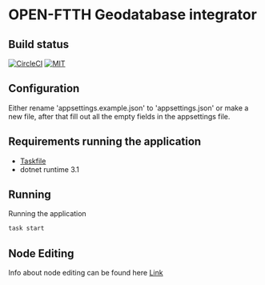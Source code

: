 # OPEN-FTTH Geodatabase integrator

## Build status

[![CircleCI](https://circleci.com/gh/DAXGRID/open-ftth-gdb-integrator/tree/master.svg?style=shield&circle)](https://circleci.com/gh/DAXGRID/open-ftth-gdb-integrator/tree/master)
[![MIT](https://img.shields.io/badge/license-MIT-green.svg?style=flat-square)](./LICENSE)

## Configuration

Either rename 'appsettings.example.json' to 'appsettings.json' or make a new
file, after that fill out all the empty fields in the appsettings file.

## Requirements running the application

* [Taskfile](https://taskfile.dev/#/installation)
* dotnet runtime 3.1

## Running

Running the application

``` makefile
task start
```

## Node Editing

Info about node editing can be found here [Link](https://github.com/DAXGRID/open-ftth-overview/tree/master/Route%20Network%20Editing%20Details)
